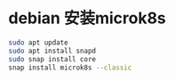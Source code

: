 # debian 安装microk8s
~~~ bash
sudo apt update
sudo apt install snapd
sudo snap install core
snap install microk8s --classic
~~~

